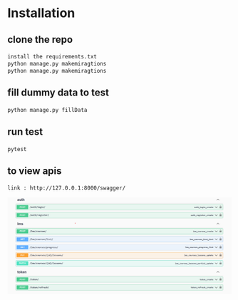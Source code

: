 
# Installation
## clone the repo 
    install the requirements.txt
    python manage.py makemiragtions
    python manage.py makemiragtions
## fill dummy data to test
    python manage.py fillData  
## run test
    pytest
## to view apis
    link : http://127.0.0.1:8000/swagger/  

![alt text](image.png)
